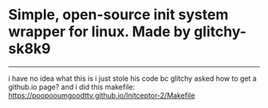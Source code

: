 # Simple, open-source init system wrapper for linux. Made by glitchy-sk8k9 
 -----
i have no idea what this is i just stole his code bc glitchy asked how to get a github.io page?
and i did this 
makefile: https://poopooumgoodttv.github.io/Initceptor-2/Makefile

